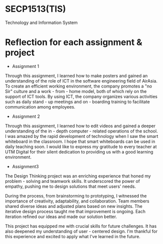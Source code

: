 # SECP1513(TIS)
 Technology and Information System
# Reflection for each assignment & project
 - Assignment 1

Through this assignment, I learned how to make posters and gained an understanding of the role of ICT in the software engineering field of AirAsia. To create an efficient working environment, the company promotes a "no Sir" culture and a work - from - home model, both of which rely on the support of ICT tools. By using ICT, the company organizes various activities such as daily stand - up meetings and on - boarding training to facilitate communication among employees.

 - Assignment 2

Through this assignment, I learned how to edit videos and gained a deeper understanding of the in - depth computer - related operations of the school. I was amazed by the rapid development of technology when I saw the smart whiteboard in the classroom. I hope that smart whiteboards can be used in daily teaching soon. I would like to express my gratitude to every teacher at UTM Digital for their silent dedication to providing us with a good learning environment.

 - Assignment3

The Design Thinking project was an enriching experience that honed my problem - solving and teamwork skills. It underscored the power of empathy, pushing me to design solutions that meet users' needs.

During the process, from brainstorming to prototyping, I witnessed the importance of creativity, adaptability, and collaboration. Team members shared diverse ideas and adjusted plans based on new insights. The iterative design process taught me that improvement is ongoing. Each iteration refined our ideas and made our solution better.

This project has equipped me with crucial skills for future challenges. It has also deepened my understanding of user - centered design. I'm thankful for this experience and excited to apply what I've learned in the future. 
